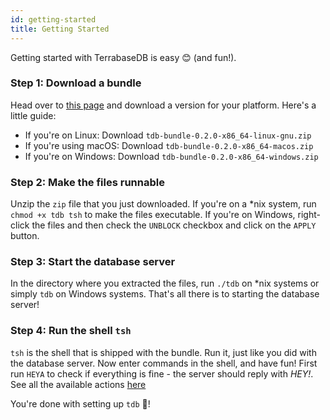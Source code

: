 ```yaml
---
id: getting-started
title: Getting Started
---
```

Getting started with TerrabaseDB is easy 😊 (and fun!).

### Step 1: Download a bundle

Head over to [this page](https://github.com/skybasedb/skybase/releases/v0.2.0) and download a version for your platform. Here's a little guide:

* If you're on Linux: Download `tdb-bundle-0.2.0-x86_64-linux-gnu.zip`
* If you're using macOS: Download `tdb-bundle-0.2.0-x86_64-macos.zip`
* If you're on Windows: Download `tdb-bundle-0.2.0-x86_64-windows.zip`

### Step 2: Make the files runnable

Unzip the `zip` file that you just downloaded. If you're on a *nix system, run `chmod +x tdb tsh` to make the files executable. If you're on Windows, right-click the files and then check the `UNBLOCK` checkbox and click on the `APPLY` button.

### Step 3: Start the database server

In the directory where you extracted the files, run `./tdb` on *nix systems or simply `tdb` on Windows systems. That's all there is to starting the database server!

### Step 4: Run the shell `tsh`

`tsh` is the shell that is shipped with the bundle. Run it, just like you did with the database server. Now enter commands in the shell, and have fun! First run `HEYA` to check if everything is fine - the server should reply with _HEY!_.
See all the available actions [here](Actions/overview)

You're done with setting up `tdb` 🎉!
